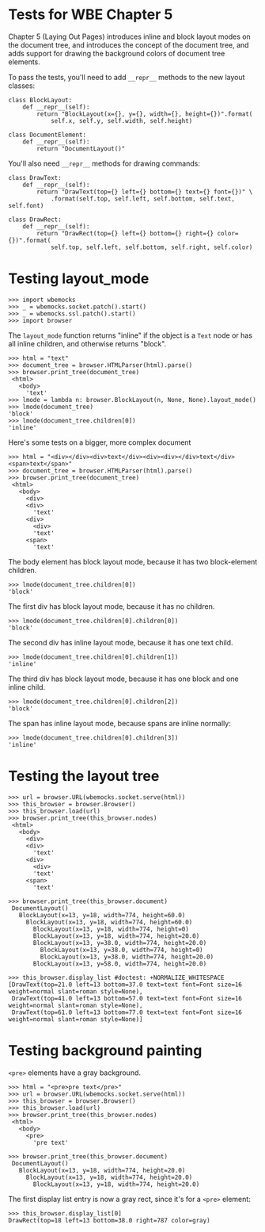 Tests for WBE Chapter 5
=======================

Chapter 5 (Laying Out Pages) introduces inline and block layout modes on
the document tree, and introduces the concept of the document tree, and
adds support for drawing the background colors of document tree elements.

To pass the tests, you'll need to add `__repr__` methods to the new
layout classes:

```
class BlockLayout:
    def __repr__(self):
        return "BlockLayout(x={}, y={}, width={}, height={})".format(
            self.x, self.y, self.width, self.height)

class DocumentElement:
    def __repr__(self):
        return "DocumentLayout()"
```

You'll also need `__repr__` methods for drawing commands:

```
class DrawText:
    def __repr__(self):
        return "DrawText(top={} left={} bottom={} text={} font={})" \
            .format(self.top, self.left, self.bottom, self.text, self.font)

class DrawRect:
    def __repr__(self):
        return "DrawRect(top={} left={} bottom={} right={} color={})".format(
            self.top, self.left, self.bottom, self.right, self.color)
```


Testing layout_mode
===================

    >>> import wbemocks
    >>> _ = wbemocks.socket.patch().start()
    >>> _ = wbemocks.ssl.patch().start()
    >>> import browser

The `layout_mode` function returns "inline" if the object is a `Text` node
or has all inline children, and otherwise returns "block".

    >>> html = "text"
    >>> document_tree = browser.HTMLParser(html).parse()
    >>> browser.print_tree(document_tree)
     <html>
       <body>
         'text'
    >>> lmode = lambda n: browser.BlockLayout(n, None, None).layout_mode()
    >>> lmode(document_tree)
    'block'
    >>> lmode(document_tree.children[0])
    'inline'
    
Here's some tests on a bigger, more complex document

    >>> html = "<div></div><div>text</div><div><div></div>text</div><span>text</span>"
    >>> document_tree = browser.HTMLParser(html).parse()
    >>> browser.print_tree(document_tree)
     <html>
       <body>
         <div>
         <div>
           'text'
         <div>
           <div>
           'text'
         <span>
           'text'

The body element has block layout mode, because it has two block-element children.

    >>> lmode(document_tree.children[0])
    'block'

The first div has block layout mode, because it has no children.

    >>> lmode(document_tree.children[0].children[0])
    'block'

The second div has inline layout mode, because it has one text child.

    >>> lmode(document_tree.children[0].children[1])
    'inline'

The third div has block layout mode, because it has one block and one inline child.

    >>> lmode(document_tree.children[0].children[2])
    'block'

The span has inline layout mode, because spans are inline normally:

    >>> lmode(document_tree.children[0].children[3])
    'inline'

Testing the layout tree
=======================

    >>> url = browser.URL(wbemocks.socket.serve(html))
    >>> this_browser = browser.Browser()
    >>> this_browser.load(url)
    >>> browser.print_tree(this_browser.nodes)
     <html>
       <body>
         <div>
         <div>
           'text'
         <div>
           <div>
           'text'
         <span>
           'text'

    >>> browser.print_tree(this_browser.document)
     DocumentLayout()
       BlockLayout(x=13, y=18, width=774, height=60.0)
         BlockLayout(x=13, y=18, width=774, height=60.0)
           BlockLayout(x=13, y=18, width=774, height=0)
           BlockLayout(x=13, y=18, width=774, height=20.0)
           BlockLayout(x=13, y=38.0, width=774, height=20.0)
             BlockLayout(x=13, y=38.0, width=774, height=0)
             BlockLayout(x=13, y=38.0, width=774, height=20.0)
           BlockLayout(x=13, y=58.0, width=774, height=20.0)

    >>> this_browser.display_list #doctest: +NORMALIZE_WHITESPACE
    [DrawText(top=21.0 left=13 bottom=37.0 text=text font=Font size=16 weight=normal slant=roman style=None), 
     DrawText(top=41.0 left=13 bottom=57.0 text=text font=Font size=16 weight=normal slant=roman style=None), 
     DrawText(top=61.0 left=13 bottom=77.0 text=text font=Font size=16 weight=normal slant=roman style=None)]

Testing background painting
===========================

`<pre>` elements have a gray background.

    >>> html = "<pre>pre text</pre>"
    >>> url = browser.URL(wbemocks.socket.serve(html))
    >>> this_browser = browser.Browser()
    >>> this_browser.load(url)
    >>> browser.print_tree(this_browser.nodes)
     <html>
       <body>
         <pre>
           'pre text'

    >>> browser.print_tree(this_browser.document)
     DocumentLayout()
       BlockLayout(x=13, y=18, width=774, height=20.0)
         BlockLayout(x=13, y=18, width=774, height=20.0)
           BlockLayout(x=13, y=18, width=774, height=20.0)

The first display list entry is now a gray rect, since it's for a `<pre>` element:

    >>> this_browser.display_list[0]
    DrawRect(top=18 left=13 bottom=38.0 right=787 color=gray)
